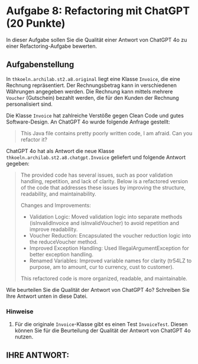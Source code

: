 # Aufgabe 8: Refactoring mit ChatGPT (20 Punkte)

In dieser Aufgabe sollen Sie die Qualität einer Antwort von ChatGPT 4o zu einer Refactoring-Aufgabe 
bewerten.

## Aufgabenstellung

In `thkoeln.archilab.st2.a8.original` liegt eine Klasse `Invoice`, die eine Rechnung repräsentiert.
Der Rechnungsbetrag kann in verschiedenen Währungen angegeben werden. Die Rechnung kann
mittels mehrere `Voucher` (Gutschein) bezahlt werden, die für den Kunden der Rechnung personalisiert
sind.

Die Klasse `Invoice` hat zahlreiche Verstöße gegen Clean Code und gutes Software-Design. An ChatGPT 4o
wurde folgende Anfrage gestellt: 

> This Java file contains pretty poorly written code, I am afraid. Can you refactor it?

ChatGPT 4o hat als Antwort die neue Klasse `thkoeln.archilab.st2.a8.chatgpt.Invoice` geliefert
und folgende Antwort gegeben:

> The provided code has several issues, such as poor validation handling, repetition, and 
> lack of clarity. Below is a refactored version of the code that addresses these issues 
> by improving the structure, readability, and maintainability.
> 
> Changes and Improvements:
> - Validation Logic: Moved validation logic into separate methods (isInvalidInvoice and 
>   isInvalidVoucher) to avoid repetition and improve readability.
> - Voucher Reduction: Encapsulated the voucher reduction logic into the reduceVoucher method.
> - Improved Exception Handling: Used IllegalArgumentException for better exception handling.
> - Renamed Variables: Improved variable names for clarity (tr54LZ to purpose, am to amount, 
>   cur to currency, cust to customer).
> 
> This refactored code is more organized, readable, and maintainable.

Wie beurteilen Sie die Qualität der Antwort von ChatGPT 4o? Schreiben Sie Ihre Antwort 
unten in diese Datei.

### Hinweise

1. Für die originale `Invoice`-Klasse gibt es einen Test `InvoiceTest`. Diesen können Sie
   für die Beurteilung der Qualität der Antwort von ChatGPT 4o nutzen.


## IHRE ANTWORT:

